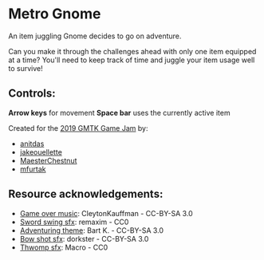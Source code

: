 # Metro Gnome

An item juggling Gnome decides to go on adventure.

Can you make it through the challenges ahead with only one item equipped at a time? You'll need to keep track of time and juggle your item usage well to survive!

## Controls:
**Arrow keys** for movement
**Space bar** uses the currently active item

Created for the [2019 GMTK Game Jam](https://itch.io/jam/gmtk-2019) by:
* [anitdas](https://github.com/anitdas)
* [jakeouellette](https://github.com/jakeouellette)
* [MaesterChestnut](https://github.com/MaesterChestnut)
* [mfurtak](https://github.com/mfurtak)

## Resource acknowledgements:
* [Game over music](https://opengameart.org/content/game-over-theme): CleytonKauffman - CC-BY-SA 3.0
* [Sword swing sfx](https://opengameart.org/content/3-melee-sounds): remaxim - CC0
* [Adventuring theme](https://opengameart.org/content/hold-the-line-orchestral-remix): Bart K. - CC-BY-SA 3.0
* [Bow shot sfx](https://opengameart.org/content/bow-arrow-shot): dorkster - CC-BY-SA 3.0
* [Thwomp sfx](https://opengameart.org/content/jump-landing): Macro - CC0
